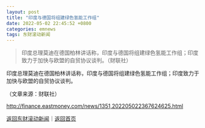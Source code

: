 ```yaml
---
layout: post
title: "印度与德国将组建绿色氢能工作组"
date: 2022-05-02 22:45:52 +0800
categories: emnews
tags: 东财滚动新闻
---
```

> 印度总理莫迪在德国柏林讲话称，印度与德国将组建绿色氢能工作组；印度致力于加快与欧盟的自贸协议谈判。（财联社）

<p>印度总理莫迪在德国柏林讲话称，印度与德国将组建绿色氢能工作组；印度致力于加快与欧盟的自贸协议谈判。</p><p class="em_media">（文章来源：财联社）</p>

<http://finance.eastmoney.com/news/1351,202205022367624625.html>

[返回东财滚动新闻](//finews.withounder.com/emnews/)｜[返回首页](//finews.withounder.com/)